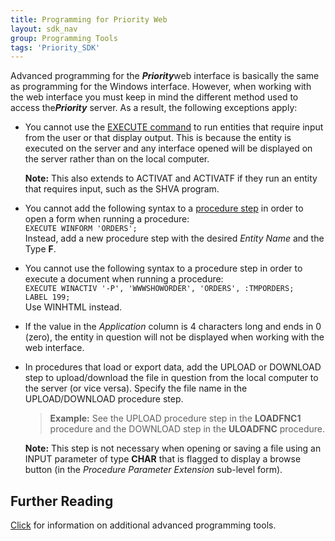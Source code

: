 ```yaml
---
title: Programming for Priority Web
layout: sdk_nav
group: Programming Tools
tags: 'Priority_SDK'
---
```


Advanced programming for the ***Priority***web interface is basically
the same as programming for the Windows interface. However, when working
with the web interface you must keep in mind the different method used
to access the***Priority*** server. As a result, the following
exceptions apply:

-   You cannot use the [EXECUTE
    command](Execution-Statements ) to run entities that
    require input from the user or that display output. This is because
    the entity is executed on the server and any interface opened will
    be displayed on the server rather than on the local computer.

    **Note:** This also extends to ACTIVAT and ACTIVATF if they run an entity that requires input, such as the SHVA program.
-   You cannot add the following syntax to a [procedure
    step](Procedure-Steps ) in order to open a form when
    running a procedure:\
    `EXECUTE WINFORM 'ORDERS';`\
    Instead, add a new procedure step with the desired *Entity Name* and
    the Type **F**.
-   You cannot use the following syntax to a procedure step in order to
    execute a document when running a procedure:\
    `EXECUTE WINACTIV '-P', 'WWWSHOWORDER', 'ORDERS', :TMPORDERS;`\
    `LABEL 199;`\
    Use WINHTML instead.
-   If the value in the *Application* column is 4 characters long and
    ends in 0 (zero), the entity in question will not be displayed when
    working with the web interface.
-   In procedures that load or export data, add the UPLOAD or DOWNLOAD
    step to upload/download the file in question from the local computer
    to the server (or vice versa). Specify the file name in the
    UPLOAD/DOWNLOAD procedure step.

    > **Example:** See the UPLOAD procedure step in the **LOADFNC1**
    > procedure and the DOWNLOAD step in the **ULOADFNC** procedure.


    **Note:** This step is not necessary when opening or saving a file using
    an INPUT parameter of type **CHAR** that is flagged to display a browse
    button (in the *Procedure Parameter Extension* sub-level form).

## Further Reading 

[Click](Advanced-Programming-Tools ) for information on
additional advanced programming tools.
